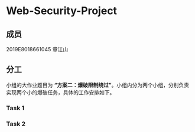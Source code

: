 # Web-Security-Project
## 成员
2019E8018661045 章江山

## 分工
小组的大作业题目为 **“方案二：爆破限制绕过”**。小组内分为两个小组，分别负责实现两个小的爆破任务，具体的工作安排如下。
### Task 1
### Task 2